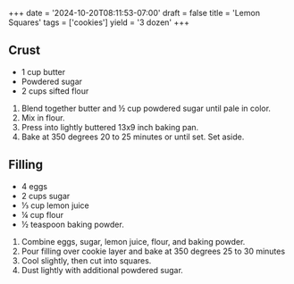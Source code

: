 +++
date = '2024-10-20T08:11:53-07:00'
draft = false
title = 'Lemon Squares'
tags = ['cookies']
yield = '3 dozen'
+++

## Crust

* 1 cup butter
* Powdered sugar
* 2 cups sifted flour

1. Blend together butter and ½ cup powdered sugar until pale in color.
2. Mix in flour.
3. Press into lightly buttered 13x9 inch baking pan.
4. Bake at 350 degrees 20 to 25 minutes or until set. Set aside.

## Filling
* 4 eggs
* 2 cups sugar
* ⅓ cup lemon juice
* ¼ cup flour
* ½ teaspoon baking powder.

1. Combine eggs, sugar, lemon juice, flour, and baking powder.
2. Pour filling over cookie layer and bake at 350 degrees 25 to 30 minutes
3. Cool slightly, then cut into squares.
4. Dust lightly with additional powdered sugar.
